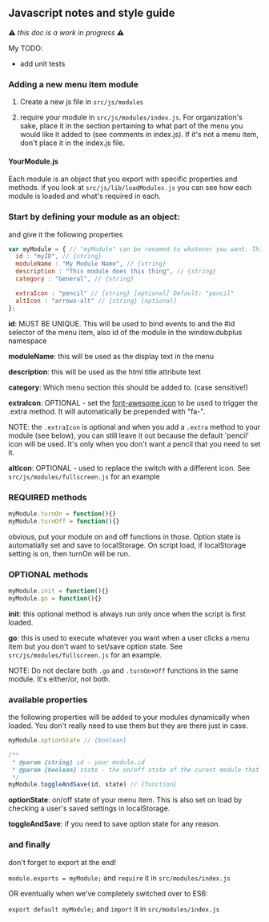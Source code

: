 ## Javascript notes and style guide

:warning: *this doc is a work in progress* :warning:

My TODO:
* add unit tests

### Adding a new menu item module

1. Create a new js file in `src/js/modules`

2. require your module in `src/js/modules/index.js`.  For organization's sake, place it in the section pertaining to what part of the menu you would like it added to (see comments in index.js).  If it's not a menu item, don't place it in the index.js file.

#### YourModule.js

Each module is an object that you export with specific properties and methods. if you look at `src/js/lib/loadModules.js` you can see how each module is loaded and what's required in each.

### Start by defining your module as an object:

and give it the following properties

```javascript
var myModule = { // "myModule" can be renamed to whatever you want. This is just for show.
  id : "myID", // {string}
  moduleName : "My Module Name", // {string}
  description : "This module does this thing", // {string}
  category : "General", // {string}

  extraIcon : "pencil" // {string} [optional] Default: "pencil"
  altIcon : "arrows-alt" // {string} [optional] 
};
```
**id**: MUST BE UNIQUE. This will be used to bind events to and the #id selector of the menu item, also id of the module in the window.dubplus namespace

**moduleName**: this will be used as the display text in the menu

**description**: this will be used as the html title attribute text

**category**: Which menu section this should be added to. (case sensitive!)

**extraIcon**: OPTIONAL - set the [font-awesome icon](http://fontawesome.io/icons/) to be used to trigger the .extra method. It will automatically be prepended with "fa-".

NOTE: the `.extraIcon` is optional and when you add a `.extra` method to your module (see below), you can still leave it out because the default 'pencil' icon will be used.  It's only when you don't want a pencil that you need to set it.

**altIcon**: OPTIONAL - used to replace the switch with a different icon.  See `src/js/modules/fullscreen.js` for an example

### REQUIRED methods

```javascript
myModule.turnOn = function(){}
myModule.turnOff = function(){}
```
obvious, put your module on and off functions in those. Option state is automatially set and save to localStorage.  On script load, if localStorage setting is on, then turnOn will be run.

### OPTIONAL methods

```javascript
myModule.init = function(){}
myModule.go = function(){}
```

**init**: this optional method is always run only once when the script is first loaded.

**go**: this is used to execute whatever you want when a user clicks a menu item but you don't want to set/save option state. See `src/js/modules/fullscreen.js` for an example.

NOTE: Do not declare both `.go` and `.turnOn+Off` functions in the same module.  It's either/or, not both.

### available properties

the following properties will be added to your modules dynamically when loaded. You don't really need to use them but they are there just in case.

```javascript
myModule.optionState // {boolean}

/**
 * @param {string} id - your module.id
 * @param {boolean} state - the on/off state of the curent module that you would like to set and save
 */
myModule.toggleAndSave(id, state) // {function}
```
**optionState**: on/off state of your menu item.  This is also set on load by checking a user's saved settings in localStorage.

**toggleAndSave**: if you need to save option state for any reason.

### and finally 

don't forget to export at the end!

`module.exports = myModule;` and `require` it in `src/modules/index.js`

OR eventually when we've completely switched over to ES6:

`export default myModule;` and `import` it in `src/modules/index.js`